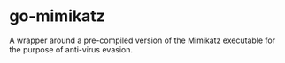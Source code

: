 # go-mimikatz
A wrapper around a pre-compiled version of the Mimikatz executable for the purpose of anti-virus evasion.

